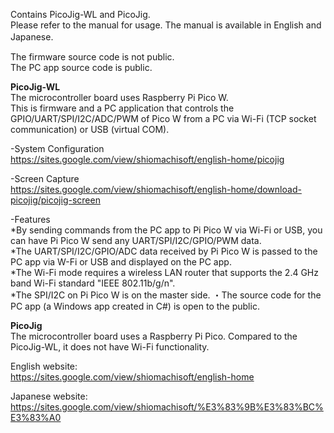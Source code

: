 Contains PicoJig-WL and PicoJig.   
Please refer to the manual for usage. The manual is available in English and Japanese.　　     

The firmware source code is not public.  
The PC app source code is public.  
    
**PicoJig-WL**    
The microcontroller board uses Raspberry Pi Pico W.   
This is firmware and a PC application that controls the GPIO/UART/SPI/I2C/ADC/PWM of Pico W from a PC via Wi-Fi (TCP socket communication) or USB (virtual COM).   

-System Configuration  
https://sites.google.com/view/shiomachisoft/english-home/picojig

-Screen Capture   
https://sites.google.com/view/shiomachisoft/english-home/download-picojig/picojig-screen 

-Features   
*By sending commands from the PC app to Pi Pico W via Wi-Fi or USB, you can have Pi Pico W send any UART/SPI/I2C/GPIO/PWM data.       
*The UART/SPI/I2C/GPIO/ADC data received by Pi Pico W is passed to the PC app via W-Fi or USB and displayed on the PC app.     
*The Wi-Fi mode requires a wireless LAN router that supports the 2.4 GHz band Wi-Fi standard "IEEE 802.11b/g/n".     
*The SPI/I2C on Pi Pico W is on the master side. ・The source code for the PC app (a Windows app created in C#) is open to the public.     
  
**PicoJig**        
The microcontroller board uses a Raspberry Pi Pico. Compared to the PicoJig-WL, it does not have Wi-Fi functionality.

English website:  
https://sites.google.com/view/shiomachisoft/english-home    
  
Japanese website:   
https://sites.google.com/view/shiomachisoft/%E3%83%9B%E3%83%BC%E3%83%A0  
